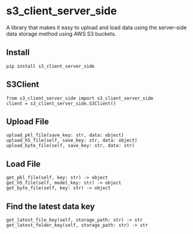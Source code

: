 # s3_client_server_side
A library that makes it easy to upload and load data using the server-side data storage method using AWS S3 buckets.



## Install

```
pip install s3_client_server_side
```

## S3Client

```
from s3_client_server_side import s3_client_server_side
client = s3_client_server_side.S3Client()
```

## Upload File

```
upload_pkl_file(save_key: str, data: object)
upload_h5_file(self, save_key: str, data: object)
upload_byte_file(self, save_key: str, data: str)

```

## Load File

```
get_pkl_file(self, key: str) -> object
get_h5_file(self, model_key: str) -> object
get_byte_file(self, key: str) -> object

```

## Find the latest data key

```
get_latest_file_key(self, storage_path: str) -> str
get_latest_folder_key(self, storage_path: str) -> str

```

